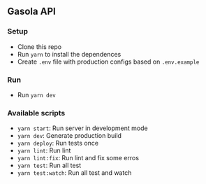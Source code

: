 ## Gasola API

### Setup
- Clone this repo
- Run `yarn` to install the dependences
- Create `.env` file with production configs based on `.env.example`

### Run
- Run `yarn dev`

### Available scripts
- `yarn start`: Run server in development mode
- `yarn dev`: Generate production build
- `yarn deploy`: Run tests once
- `yarn lint`: Run lint
- `yarn lint:fix`: Run lint and fix some erros
- `yarn test`: Run all test
- `yarn test:watch`: Run all test and watch
